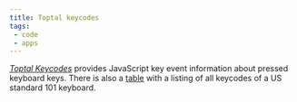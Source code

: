 ```yaml
---
title: Toptal keycodes
tags: 
 - code
 - apps
---
```

[<cite>Toptal Keycodes</cite>](https://www.toptal.com/developers/keycode) provides JavaScript key event information about pressed keyboard keys. There is also a [table](https://www.toptal.com/developers/keycode/table) with a listing of all keycodes of a US standard 101 keyboard.
